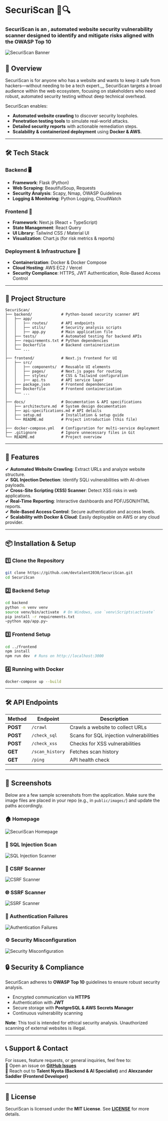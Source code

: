 # **SecuriScan** 🚀🔍

### **SecuriScan is an , automated website security vulnerability scanner designed to identify and mitigate risks aligned with the OWASP Top 10**

![SecuriScan Banner](/securiscan-frontend/public/images/securiscan1.png)

## **📌 Overview**
SecuriScan is for anyone who has a website and wants to keep it safe from hackers—without needing to be a tech expert.,,, SecuriScan targets a broad audience within the web ecosystem, focusing on stakeholders who need robust, automated security testing without deep technical overhead.

SecuriScan enables:
- **Automated website crawling** to discover security loopholes.
- **Penetration testing tools** to simulate real-world attacks.
- **Detailed security reports** with actionable remediation steps.
- **Scalability & containerized deployment** using **Docker & AWS**.

---

## **🛠 Tech Stack**
### **Backend** 🖥️
- **Framework**: Flask (Python)
- **Web Scraping**: BeautifulSoup, Requests
- **Security Analysis**: Scapy, Nmap, OWASP Guidelines
- **Logging & Monitoring**: Python Logging, CloudWatch

### **Frontend** 🎨
- **Framework**: Next.js (React + TypeScript)
- **State Management**: React Query
- **UI Library**: Tailwind CSS / Material UI
- **Visualization**: Chart.js (for risk metrics & reports)

### **Deployment & Infrastructure** 🚀
- **Containerization**: Docker & Docker Compose
- **Cloud Hosting**: AWS EC2 / Vercel
- **Security Compliance**: HTTPS, JWT Authentication, Role-Based Access Control

---

## **📂 Project Structure**

```
SecuriScan/
├── backend/             # Python-based security scanner API
│   ├── app/
│   │   ├── routes/      # API endpoints
│   │   ├── utils/       # Security analysis scripts
│   │   ├── app.py       # Main application file
│   ├── tests/           # Automated testing for backend APIs
│   ├── requirements.txt # Python dependencies
│   ├── Dockerfile       # Backend containerization
│   └── ...
│
├── frontend/            # Next.js frontend for UI
│   ├── src/
│   │   ├── components/  # Reusable UI elements
│   │   ├── pages/       # Next.js pages for routing
│   │   ├── styles/      # CSS & Tailwind configuration
│   │   ├── api.ts       # API service layer
│   ├── package.json     # Frontend dependencies
│   ├── Dockerfile       # Frontend containerization
│   └── ...
│
├── docs/                # Documentation & API specifications
│   ├── architecture.md  # System design documentation
│   ├── api-specifications.md # API details
│   ├── setup.md         # Installation & setup guide
│   └── README.md        # Project introduction (this file)
│
├── docker-compose.yml   # Configuration for multi-service deployment
├── .gitignore           # Ignore unnecessary files in Git
└── README.md            # Project overview
```

---

## **🚀 Features**
✔ **Automated Website Crawling**: Extract URLs and analyze website structure.  
✔ **SQL Injection Detection**: Identify SQLi vulnerabilities with AI-driven payloads.  
✔ **Cross-Site Scripting (XSS) Scanner**: Detect XSS risks in web applications.   
✔ **Real-Time Reporting**: Interactive dashboards and PDF/JSON/HTML reports.  
✔ **Role-Based Access Control**: Secure authentication and access levels.  
✔ **Scalability with Docker & Cloud**: Easily deployable on AWS or any cloud provider.

---

## **📦 Installation & Setup**
### **1️⃣ Clone the Repository**
```sh
git clone https://github.com/devtalent2030/SecuriScan.git
cd SecuriScan
```

### **2️⃣ Backend Setup**
```sh
cd backend
python -m venv venv
source venv/bin/activate  # On Windows, use `venv\Scripts\activate`
pip install -r requirements.txt
~python app/app.py~
```

### **3️⃣ Frontend Setup**
```sh
cd ../frontend
npm install
npm run dev  # Runs on http://localhost:3000
```

### **4️⃣ Running with Docker**
```sh
docker-compose up --build
```

---

## **🛠 API Endpoints**
| Method | Endpoint       | Description |
|--------|---------------|-------------|
| **POST** | `/crawl` | Crawls a website to collect URLs |
| **POST** | `/check_sql` | Scans for SQL injection vulnerabilities |
| **POST** | `/check_xss` | Checks for XSS vulnerabilities |
| **GET** | `/scan_history` | Fetches scan history |
| **GET** | `/ping` | API health check |


---
## 📸 Screenshots

Below are a few sample screenshots from the application. Make sure the image files are placed in your repo (e.g., in `public/images/`) and update the paths accordingly.

### 🏠 Homepage
![SecuriScan Homepage](/securiscan-frontend/public/images/home.png)

### 💉 SQL Injection Scan
![SQL Injection Scanner](/securiscan-frontend/public/images/SQLInjection.png)

### 🔁 CSRF Scanner
![CSRF Scanner](/securiscan-frontend/public/images/CSRFScanner.png)

### 🌐 SSRF Scanner
![SSRF Scanner](/securiscan-frontend/public/images/SSRFScanner.png)

### 🔐 Authentication Failures
![Authentication Failures](/securiscan-frontend/public/images/AuthenticationFailures.png)

### ⚙️ Security Misconfiguration
![Security Misconfiguration](/securiscan-frontend/public/images/SecurityMisconfiguration.png)



## **🔒 Security & Compliance**
SecuriScan adheres to **OWASP Top 10** guidelines to ensure robust security analysis.  
- Encrypted communication via **HTTPS**
- Authentication with **JWT**
- Secure storage with **PostgreSQL & AWS Secrets Manager**
- Continuous vulnerability scanning

**Note**: This tool is intended for ethical security analysis. Unauthorized scanning of external websites is illegal.

---

## **📞 Support & Contact**
For issues, feature requests, or general inquiries, feel free to:  
📌 Open an issue on **[GitHub Issues](https://github.com/devtalent2030/SecuriScan/issues)**  
📌 Reach out to **Talent Nyota (Backend & AI Specialist)** and **Alexzander Saddler (Frontend Developer)**  

---

## **📜 License**
SecuriScan is licensed under the **MIT License**. See **[LICENSE](./LICENSE)** for more details.

